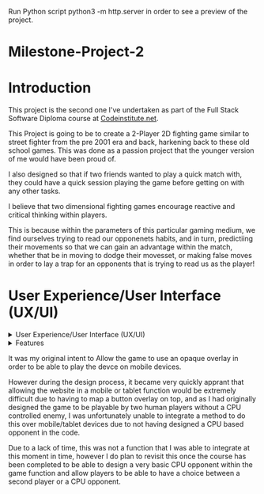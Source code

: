 Run Python script python3 -m http.server in order to see a preview of the project.

# Milestone-Project-2

# Introduction
This project is the second one I've undertaken as part of the Full Stack Software Diploma course at [Codeinstitute.net](https://www.CodeInstitute.net).

This Project is going to be to create a 2-Player 2D fighting game similar to street fighter from the pre 2001 era and back, harkening back to these old school games. This was done as a passion project that the younger version of me would have been proud of.

I also designed so that if two friends wanted to play a quick match with, they could have a quick session playing the game before getting on with any other tasks. 

I believe that two dimensional fighting games encourage reactive and critical thinking within players.

This is because within the parameters of this particular gaming medium, we find ourselves trying to read our opponenets habits, and in turn, predictiing their movements so that we can gain an advantage within the match, whether that be in moving to dodge their movesset, or making false moves in order to lay a trap for an opponents that is trying to read us as the player!

# User Experience/User Interface (UX/UI)

<details>
  
  <summary>User Experience/User Interface (UX/UI)</summary>
  
  ### User Stories
  
  ##### First Time Visitor Goals
  As a first time visitor I want:  
  - the control inputs for the game to be clear.  
  - to be immidately engaged and inherently understand what the game is trying to acheive.  
  - the game to function correctly and gameplay to be intuitive.  
  - to be able to play the game on various compatiable different devices in line with the game design.  
  
  ##### Return/frequent Visitor Goals.
  As a return/frequent visitor I want:  
  - to play with friends in a couch co-op setup similar to the older arcade games in order to have that rapport with the opponent within the room. 
  
  ##### Website's Owner Goals.
  As the developer I want:
  - to provide a fun game.
  - to provide a game to stimulate mental function.
  - to encourage continued use of the game.


##### Colour Scheme 
Due to having some free assets that I aqquired online from website [https://itch.io/](https://itch.io/),  I had a clear colour pallette style within the canvas window that I wanted to be the main focus with a combination of Blue, Pinks, soft Reds and other colors in the Pastel style.

With this in mind, the background colour was going to be fairly static in theme with this and I ended up on a pastel pink background color With the game instructions placed above the canvas with the prompt of clicking into the canvas window to load the game. 

I decided to use a free to use font for personal/educational use modeled after the original street fighter font released in 1991. 
![font example](https://i0.wp.com/www.dafontfree.co/wp-content/uploads/2022/04/Street-Fighter-Logo-Font.jpg?resize=940%2C649)

##### Wireframes
  CTRL + Click to open in a new tab. 

</details> 

<details>
# Features

 
  <summary>Features</summary>
  
  ### Responsive  Website
  The website is only set to appear and work on a laptop, or desktop device. And as such, due to the design of the game and my limited knowledge whist creating the game, a conscience decision was made to design the game to only load on devices of this kind. This is due to the game being a two player game required to end User's to play the game against eachother. 

  When an Attempt is made to try and access the game from a Mobile or Tablet device , the website will look at the view port and ask that the player access the website from the desired device as the game may not work as intended and for the best experience, it is to be acceesed in the intended manner. 
    
    
  ![screenshot of iphone](https://github.com/bobshort4bobby4/Flipping-Tiles-Game-PP2/blob/main/assets/media/readmeimages/iphonelandscape-pp2.png)  
    
    
  ### Instruction Page 
  On loading there is listed instructions above the canvas with the four button controls for both players to use ( A,W,D,Space-Bar. and ArrowLeft, ArrowUp, ArroRight, Arrow Down Respectively.)
    
  ![picture of the instruction page](https://github.com/bobshort4bobby4/Flipping-Tiles-Game-PP2/blob/main/assets/media/readmeimages/instructionpage-pp2.png)  
    
    
  ### Timer
  As the game is in progress the time taken is tracked and displayed above the play area.  When the player completes the final pair the time taken 
  is displayed in the modal screen display area.  If the time is quicker than any other during that playing session or it is the first game in that session the Best Time display
  is up-dated with the new best time.  This satisfies the user need to be able to gauge/score their performance.  
    
    
  ![a picture of the timer section](https://github.com/bobshort4bobby4/Flipping-Tiles-Game-PP2/blob/main/assets/media/readmeimages/timer-pp2.png)  
    
    
  ### Customisable Features
  In order to increase player enjoyment and engagement with the site, I felt it was necessary to add an option to increase difficulty.
  This is achieved by simply adding another 6 cards to be matched, from 12 to 18. This option is accessed from the slide-down screen as shown above.  
  It is possible to stop the music and/or sound effects from playing by clicking on the speaker icons, also found on the instruction page.  These features address the user need
  to be able to vary difficulty and customize gameplay. 
  
    
    
  ![a picture of the hard difficulty level](https://github.com/bobshort4bobby4/Flipping-Tiles-Game-PP2/blob/main/assets/media/readmeimages/hardlevel-pp2.png)  
    
    
  ### Modal Screen
  When the player completes all the matches a modal screen is displayed with a congratulatory message and details of the time taken and the difficulty level.  
    
    
  ![a picture of the victory screen](https://github.com/bobshort4bobby4/Flipping-Tiles-Game-PP2/blob/main/assets/media/readmeimages/modal-pp2.png)
  
  
  ### Animated Start Button
  The start button is animated whilst the game is not in play, in order to direct the user's attention to it.  
    
  ![a picture of the start button](https://github.com/bobshort4bobby4/Flipping-Tiles-Game-PP2/blob/main/assets/media/readmeimages/startbutton-pp2.png)
    
    
  
  ### Possible Future Features
  I'd would like to add extra features to the game such as;
  - Progressively harder levels as the player finishes each stage, this will be achieved by adding extra cards and shortening the time the un-matched cards are left turned.
  - Different colours and icons on the face side of the cards as player progresses through the game.
  - Set up a high-scores table on localStorage so players could see their ranking.
  
  
  </details>    



It was my original intent to Allow the game to use an opaque overlay in order to be able to play the devce on mobile devices. 

However during the design process, it became very quickly apprant that allowing the website in a mobile or tablet function would be extremely difficult due to having to map a button overlay on top, and as I had originally designed the game to be playable by two human players without a CPU controlled enemy, I was unfortunately unable to integrate a method to do this over mobile/tablet devices due to not having designed a CPU based opponent in the code. 

Due to a lack of time, this was not a function that I was able to integrate at this moment in time, however I do plan to revisit this once the course has been completed to be able to design a very basic CPU opponent within the game function and allow players to be able to have a choice between a second player or a CPU opponent. 


